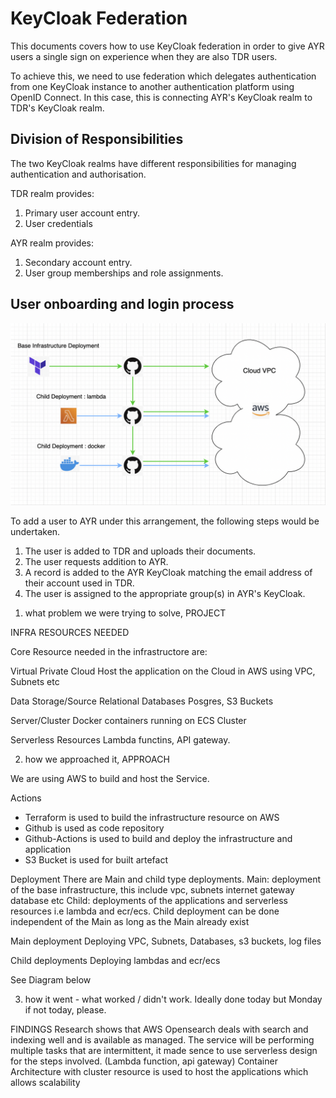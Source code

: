 # KeyCloak Federation

This documents covers how to use KeyCloak federation in order to give AYR users a single sign on experience when they are also TDR users.

To achieve this, we need to use federation which delegates authentication from one KeyCloak instance to another authentication platform using OpenID Connect. In this case, this is connecting AYR's KeyCloak realm to TDR's KeyCloak realm.

## Division of Responsibilities

The two KeyCloak realms have different responsibilities for managing authentication and authorisation.

TDR realm provides:
1. Primary user account entry.
2. User credentials

AYR realm provides:
1. Secondary account entry.
2. User group memberships and role assignments.

## User onboarding and login process

![Infrastructure and deployment](images/deployment-diagram.png)

To add a user to AYR under this arrangement, the following steps would be undertaken.

1. The user is added to TDR and uploads their documents.
2. The user requests addition to AYR.
3. A record is added to the AYR KeyCloak matching the email address of their account used in TDR.
4. The user is assigned to the appropriate group(s) in AYR's KeyCloak.




1) what problem we were trying to solve, 
PROJECT

INFRA RESOURCES NEEDED

Core Resource needed in the infrastructore are:

Virtual Private Cloud
Host the application on the Cloud in AWS using VPC, Subnets etc

Data Storage/Source
Relational Databases Posgres, S3 Buckets

Server/Cluster
Docker containers running on ECS Cluster

Serverless Resources
Lambda functins, API gateway.


2) how we approached it, 
APPROACH

We are using AWS to build and host the Service.

Actions
- Terraform is used to build the infrastructure resource on AWS
- Github is used as code repository
- Github-Actions is used to build and deploy the infrastructure and application
- S3 Bucket is used for built artefact 

Deployment
There are Main and child type deployments. 
Main: deployment of the base infrastructure, this include vpc, subnets internet gateway database etc
Child: deployments of the applications and serverless resources i.e lambda and ecr/ecs. 
Child deployment can be done independent of the Main as long as the Main already exist

Main deployment
Deploying VPC, Subnets, Databases, s3 buckets, log files

Child deployments
Deploying lambdas and ecr/ecs


See Diagram below



3) how it went - what worked / didn't work. Ideally done today but Monday if not today, please.

FINDINGS 
Research shows that AWS Opensearch deals with search and indexing well and is available as managed.
The service will be performing multiple tasks that are intermittent, it made sence to use serverless design for the steps involved. (Lambda function, api gateway)
Container Architecture with cluster resource is used to host the applications which allows scalability